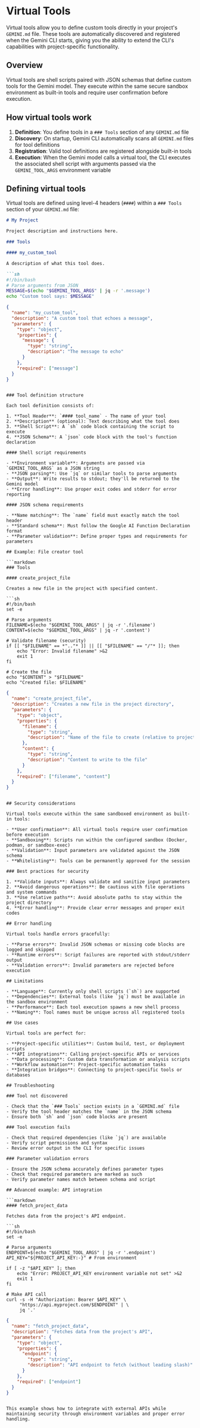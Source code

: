 # Virtual Tools

Virtual tools allow you to define custom tools directly in your project's `GEMINI.md` file. These tools are automatically discovered and registered when the Gemini CLI starts, giving you the ability to extend the CLI's capabilities with project-specific functionality.

## Overview

Virtual tools are shell scripts paired with JSON schemas that define custom tools for the Gemini model. They execute within the same secure sandbox environment as built-in tools and require user confirmation before execution.

## How virtual tools work

1. **Definition**: You define tools in a `### Tools` section of any `GEMINI.md` file
2. **Discovery**: On startup, Gemini CLI automatically scans all `GEMINI.md` files for tool definitions
3. **Registration**: Valid tool definitions are registered alongside built-in tools
4. **Execution**: When the Gemini model calls a virtual tool, the CLI executes the associated shell script with arguments passed via the `GEMINI_TOOL_ARGS` environment variable

## Defining virtual tools

Virtual tools are defined using level-4 headers (`####`) within a `### Tools` section of your `GEMINI.md` file:

```markdown
# My Project

Project description and instructions here.

### Tools

#### my_custom_tool

A description of what this tool does.

```sh
#!/bin/bash
# Parse arguments from JSON
MESSAGE=$(echo "$GEMINI_TOOL_ARGS" | jq -r '.message')
echo "Custom tool says: $MESSAGE"
```

```json
{
  "name": "my_custom_tool",
  "description": "A custom tool that echoes a message",
  "parameters": {
    "type": "object",
    "properties": {
      "message": {
        "type": "string",
        "description": "The message to echo"
      }
    },
    "required": ["message"]
  }
}
```
```

### Tool definition structure

Each tool definition consists of:

1. **Tool Header**: `#### tool_name` - The name of your tool
2. **Description** (optional): Text describing what the tool does
3. **Shell Script**: A `sh` code block containing the script to execute
4. **JSON Schema**: A `json` code block with the tool's function declaration

#### Shell script requirements

- **Environment variable**: Arguments are passed via `GEMINI_TOOL_ARGS` as a JSON string
- **JSON parsing**: Use `jq` or similar tools to parse arguments
- **Output**: Write results to stdout; they'll be returned to the Gemini model
- **Error handling**: Use proper exit codes and stderr for error reporting

#### JSON schema requirements

- **Name matching**: The `name` field must exactly match the tool header
- **Standard schema**: Must follow the Google AI Function Declaration format
- **Parameter validation**: Define proper types and requirements for parameters

## Example: File creator tool

```markdown
### Tools

#### create_project_file

Creates a new file in the project with specified content.

```sh
#!/bin/bash
set -e

# Parse arguments
FILENAME=$(echo "$GEMINI_TOOL_ARGS" | jq -r '.filename')
CONTENT=$(echo "$GEMINI_TOOL_ARGS" | jq -r '.content')

# Validate filename (security)
if [[ "$FILENAME" == *".."* ]] || [[ "$FILENAME" == "/"* ]]; then
    echo "Error: Invalid filename" >&2
    exit 1
fi

# Create the file
echo "$CONTENT" > "$FILENAME"
echo "Created file: $FILENAME"
```

```json
{
  "name": "create_project_file",
  "description": "Creates a new file in the project directory",
  "parameters": {
    "type": "object",
    "properties": {
      "filename": {
        "type": "string",
        "description": "Name of the file to create (relative to project root)"
      },
      "content": {
        "type": "string",
        "description": "Content to write to the file"
      }
    },
    "required": ["filename", "content"]
  }
}
```
```

## Security considerations

Virtual tools execute within the same sandboxed environment as built-in tools:

- **User confirmation**: All virtual tools require user confirmation before execution
- **Sandboxing**: Scripts run within the configured sandbox (Docker, podman, or sandbox-exec)
- **Validation**: Input parameters are validated against the JSON schema
- **Whitelisting**: Tools can be permanently approved for the session

### Best practices for security

1. **Validate inputs**: Always validate and sanitize input parameters
2. **Avoid dangerous operations**: Be cautious with file operations and system commands
3. **Use relative paths**: Avoid absolute paths to stay within the project directory
4. **Error handling**: Provide clear error messages and proper exit codes

## Error handling

Virtual tools handle errors gracefully:

- **Parse errors**: Invalid JSON schemas or missing code blocks are logged and skipped
- **Runtime errors**: Script failures are reported with stdout/stderr output
- **Validation errors**: Invalid parameters are rejected before execution

## Limitations

- **Language**: Currently only shell scripts (`sh`) are supported
- **Dependencies**: External tools (like `jq`) must be available in the sandbox environment
- **Performance**: Each tool execution spawns a new shell process
- **Naming**: Tool names must be unique across all registered tools

## Use cases

Virtual tools are perfect for:

- **Project-specific utilities**: Custom build, test, or deployment scripts
- **API integrations**: Calling project-specific APIs or services
- **Data processing**: Custom data transformation or analysis scripts
- **Workflow automation**: Project-specific automation tasks
- **Integration bridges**: Connecting to project-specific tools or databases

## Troubleshooting

### Tool not discovered

- Check that the `### Tools` section exists in a `GEMINI.md` file
- Verify the tool header matches the `name` in the JSON schema
- Ensure both `sh` and `json` code blocks are present

### Tool execution fails

- Check that required dependencies (like `jq`) are available
- Verify script permissions and syntax
- Review error output in the CLI for specific issues

### Parameter validation errors

- Ensure the JSON schema accurately defines parameter types
- Check that required parameters are marked as such
- Verify parameter names match between schema and script

## Advanced example: API integration

```markdown
#### fetch_project_data

Fetches data from the project's API endpoint.

```sh
#!/bin/bash
set -e

# Parse arguments
ENDPOINT=$(echo "$GEMINI_TOOL_ARGS" | jq -r '.endpoint')
API_KEY="${PROJECT_API_KEY:-}" # From environment

if [ -z "$API_KEY" ]; then
    echo "Error: PROJECT_API_KEY environment variable not set" >&2
    exit 1
fi

# Make API call
curl -s -H "Authorization: Bearer $API_KEY" \
     "https://api.myproject.com/$ENDPOINT" | \
     jq '.'
```

```json
{
  "name": "fetch_project_data",
  "description": "Fetches data from the project's API",
  "parameters": {
    "type": "object",
    "properties": {
      "endpoint": {
        "type": "string",
        "description": "API endpoint to fetch (without leading slash)"
      }
    },
    "required": ["endpoint"]
  }
}
```
```

This example shows how to integrate with external APIs while maintaining security through environment variables and proper error handling.
